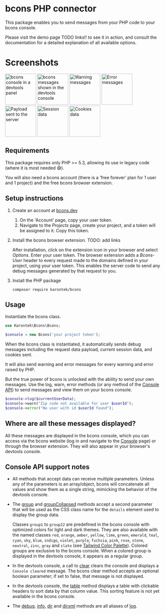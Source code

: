 # bcons PHP connector
This package enables you to send messages from your PHP code to your bcons console.

Please visit the demo page TODO links!! to see it in action, and consult the documentation for a detailed explanation of all available options.

# Screenshots


<a href="https://bcons.dev/img/bconsScreenshot1.png" target="_blank"><img style="height:100px;" src="https://bcons.dev/img/bconsScreenshot1thumb.png" alt="bcons console in a devtools panel"></a>  <a href="https://bcons.dev/img/bconsScreenshot2.png" target="_blank"><img style="height:100px;" src="https://bcons.dev/img/bconsScreenshot2thumb.png" alt="bcons messages shown in the devtools console"></a> <a href="https://bcons.dev/img/bconsScreenshot3.png" target="_blank"><img style="height:100px;" src="https://bcons.dev/img/bconsScreenshot3thumb.png" alt="Warning messages"></a> <a href="https://bcons.dev/img/bconsScreenshot4.png" target="_blank"><img style="height:100px;" src="https://bcons.dev/img/bconsScreenshot4thumb.png" alt="Error messages"></a> <a href="https://bcons.dev/img/bconsScreenshot5.png" target="_blank"><img style="height:100px;" src="https://bcons.dev/img/bconsScreenshot5thumb.png" alt="Payload sent to the server"></a> <a href="https://bcons.dev/img/bconsScreenshot6.png" target="_blank"><img style="height:100px;" src="https://bcons.dev/img/bconsScreenshot6thumb.png" alt="Session data"></a> <a href="https://bcons.dev/img/bconsScreenshot7.png" target="_blank"><img style="height:100px;" src="https://bcons.dev/img/bconsScreenshot7thumb.png" alt="Cookies data"></a>


## Requirements
This package requires only PHP >= 5.3, allowing its use in legacy code (where it is most needed 😅).

You will also need a bcons account (there is a 'free forever' plan for 1 user and 1 project) and the free bcons browser extension.

## Setup instructions

1. Create an account at [bcons.dev](https://bcons.dev)
    1. On the 'Account' page, copy your user token.
    1. Navigate to the *Projects* page, create your project, and a token will be assigned to it. Copy this token.

2. Install the bcons browser extension. TODO: add links

   After installation, click on the extension icon in your browser and select *Options*. Enter your user token.
   The browser extension adds a *Bcons-User* header to every request made to the domains defined in your project, using your user token. This enables the server code to send any debug messages generated by that request to you.

3. Install the PHP package

    `composer require karontek/bcons`

## Usage

Instantiate the bcons class.

```php
use Karontek\Bcons\Bcons;

$console = new Bcons('your project token');
```

When the bcons class is instantiated, it automatically sends debug messages including the request data payload, current session data, and cookies sent.

It will also send warning and error messages for every warning and error raised by PHP.

But the true power of bcons is unlocked with the ability to send your own messages. Use the log, warn, error methods (or any method of the [Console API](https://developer.mozilla.org/en-US/docs/Web/API/console)) to send messages and view them on your bcons console.

```php
$console->log($currentUserData);
$console->warn("Zip code not available for user $userId");
$console->error("No user with id $userId found");
```

## Where are all these messages displayed?

All these messages are displayed in the bcons console, which you can access via the bcons website (log in and navigate to the [Console](https://bcons.dev/console) page) or through the browser extension. They will also appear in your browser's devtools console.

## Console API support notes

- All methods that accept data can receive multiple parameters. Unless any of the parameters is an array/object, bcons will concatenate all values and show them as a single string, mimicking the behavior of the devtools console.

- The [group](https://developer.mozilla.org/en-US/docs/Web/API/console/group_static) and [groupCollapsed](https://developer.mozilla.org/en-US/docs/Web/API/console/groupcollapsed_static) methods accept a second parameter that will be used as the CSS class name for the `details` element used to display the group data.

  Classes `group1` to `group22` are predefined in the bcons console with optimized colors for light and dark themes. They are also available with the named classes `red`, `orange`, `amber`, `yellow`, `lime`, `green`, `emerald`, `teal`, `cyan`, `sky`, `blue`, `indigo`, `violet`, `purple`, `fuchsia`, `pink`, `rose`, `stone`, `neutral`, `zinc`, `gray` and `slate` (see [Tailwind Color Palette](https://tailwindcolor.com)). Colored groups are exclusive to the bcons console. When a colored group is displayed in the devtools console, it appears as a regular group.

- In the devtools console, a call to [clear](https://developer.mozilla.org/en-US/docs/Web/API/console/clear_static) clears the console and displays a `Console cleared` message. The bcons clear method accepts an optional boolean parameter; if set to false, that message is not displayed.

- In the devtools console, the [table](https://developer.mozilla.org/en-US/docs/Web/API/console/table_static) method displays a table with clickable headers to sort data by that column value. This sorting feature is not yet available in the bcons console.

- The [debug](https://developer.mozilla.org/en-US/docs/Web/API/console/debug_static), [info](https://developer.mozilla.org/en-US/docs/Web/API/console/info_static), [dir](https://developer.mozilla.org/en-US/docs/Web/API/console/dir_static) and [dirxml](https://developer.mozilla.org/en-US/docs/Web/API/console/dirxml_static) methods are all aliases of [log](https://developer.mozilla.org/en-US/docs/Web/API/console/log_static).
